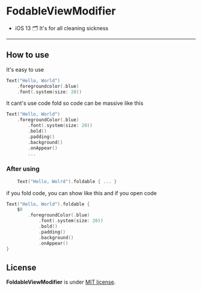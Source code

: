 # FodableViewModifier
- iOS 13
🗂️ It's for all cleaning sickness
---
## How to use
It's easy to use
``` swift
Text("Hello, World")
	.foregroundcolor(.blue)
	.font(.system(size: 20))
```

It cant's use code fold
so code can be massive
like this
``` swift
Text("Hello, World")
	.foregroundColor(.blue)
        .font(.system(size: 20))
        .bold()
        .padding()
        .background()
        .onAppear()
        ...
```

### After using
``` swift
	Text("Hello, Wolrd").foldable { ... }
```

if you fold code, you can show like this
and if you open code
``` swift
Text("Hello, World").foldable {
	$0
		.foregroundColor(.blue)
	        .font(.system(size: 20))
	        .bold()
	        .padding()
	        .background()
	        .onAppear()
}
```

## License
**FoldableViewModifier** is under [MIT license](https://github.com/devxoul/Then/blob/master/LICENSE). 
